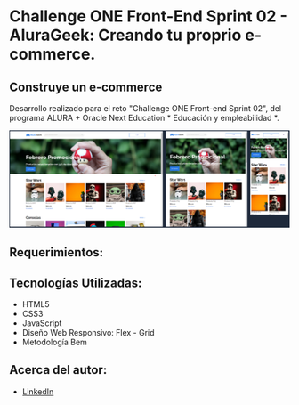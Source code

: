 # Challenge ONE Front-End Sprint 02 - AluraGeek: Creando tu proprio e-commerce.

## Construye un e-commerce
Desarrollo realizado para el reto "Challenge ONE Front-end Sprint 02", del programa ALURA + Oracle Next Education * Educación y empleabilidad *.

![Imagem diseño web](img/preview.PNG)

## Requerimientos:




## Tecnologías Utilizadas:

* HTML5
* CSS3
* JavaScript
* Diseño Web Responsivo: Flex - Grid
* Metodología Bem

## Acerca del autor:
* [LinkedIn](https://www.linkedin.com/in/carlos-munera-259969262 "Linkedin")
